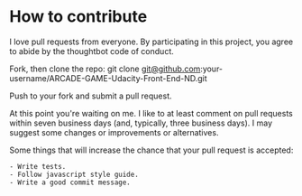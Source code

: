 # How to contribute

I love pull requests from everyone. By participating in this project, you agree to abide by the thoughtbot code of conduct.

Fork, then clone the repo:
	git clone git@github.com:your-username/ARCADE-GAME-Udacity-Front-End-ND.git

Push to your fork and submit a pull request.

At this point you're waiting on me.
I like to at least comment on pull requests within seven business days (and, typically, three business days).
I may suggest some changes or improvements or alternatives.

Some things that will increase the chance that your pull request is accepted:

	- Write tests.
	- Follow javascript style guide.
	- Write a good commit message.